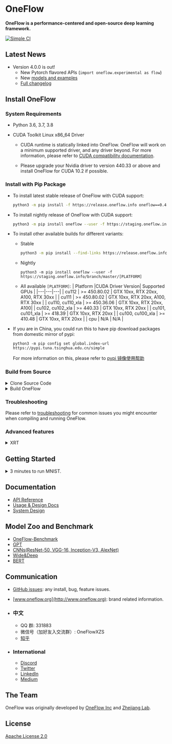 # OneFlow

**OneFlow is a performance-centered and open-source deep learning framework.**

[![Simple CI](https://github.com/Oneflow-Inc/oneflow/actions/workflows/simple.yml/badge.svg)](https://github.com/Oneflow-Inc/oneflow/actions/workflows/simple.yml)

## Latest News
- Version 4.0.0 is out!
  - New Pytorch flavored APIs (`import oneflow.experimental as flow`)
  - New [models and examples](https://github.com/Oneflow-Inc/models)
  - [Full changelog](https://github.com/Oneflow-Inc/oneflow/releases/tag/v0.4.0)

## Install OneFlow

  ### System Requirements

  - Python 3.6, 3.7, 3.8
  - CUDA Toolkit Linux x86_64 Driver

    - CUDA runtime is statically linked into OneFlow. OneFlow will work on a minimum supported driver, and any driver beyond. For more information, please refer to [CUDA compatibility documentation](https://docs.nvidia.com/deploy/cuda-compatibility/index.html).

    - Please upgrade your Nvidia driver to version 440.33 or above and install OneFlow for CUDA 10.2 if possible.

  ### Install with Pip Package

  - To install latest stable release of OneFlow with CUDA support:

    ```bash
    python3 -m pip install -f https://release.oneflow.info oneflow==0.4.0+cu102 --user
    ```

  - To install nightly release of OneFlow with CUDA support:
    ```bash
    python3 -m pip install oneflow --user -f https://staging.oneflow.info/branch/master/cu102
    ```

  - To install other available builds for different variants:
    - Stable
      ```bash
      python3 -m pip install --find-links https://release.oneflow.info oneflow==0.4.0+[PLATFORM] --user
      ```
    - Nightly
      ```
      python3 -m pip install oneflow --user -f https://staging.oneflow.info/branch/master/[PLATFORM]
      ```
    - All available `[PLATFORM]`:
      | Platform |CUDA Driver Version| Supported GPUs |
      |---|---|---|
      | cu112  | >= 450.80.02  | GTX 10xx, RTX 20xx, A100, RTX 30xx |
      | cu111  | >= 450.80.02  | GTX 10xx, RTX 20xx, A100, RTX 30xx |
      | cu110, cu110_xla  | >= 450.36.06  | GTX 10xx, RTX 20xx, A100|
      | cu102, cu102_xla  | >= 440.33  | GTX 10xx, RTX 20xx |
      | cu101, cu101_xla  | >= 418.39  | GTX 10xx, RTX 20xx |
      | cu100, cu100_xla  | >= 410.48  | GTX 10xx, RTX 20xx |
      | cpu  | N/A | N/A |

  - If you are in China, you could run this to have pip download packages from domestic mirror of pypi:
    ```
    python3 -m pip config set global.index-url https://pypi.tuna.tsinghua.edu.cn/simple
    ```
    For more information on this, please refer to [pypi 镜像使用帮助](https://mirror.tuna.tsinghua.edu.cn/help/pypi/)

### Build from Source
<details>
<summary>Clone Source Code</summary>

- #### Option 1: Clone source code from GitHub

  ```bash
  git clone https://github.com/Oneflow-Inc/oneflow --depth=1
  ```

- #### Option 2: Download from Aliyun

  If you are in China, please download OneFlow source code from: https://oneflow-public.oss-cn-beijing.aliyuncs.com/oneflow-src.zip

  ```bash
  curl https://oneflow-public.oss-cn-beijing.aliyuncs.com/oneflow-src.zip -o oneflow-src.zip
  unzip oneflow-src.zip
  ```
</details>

<details>
<summary>Build OneFlow</summary>

- #### Option 1: Build with Conda (recommended)
  Please refer to [this repo](https://github.com/Oneflow-Inc/conda-env)

- #### Option 2: Build in docker container (recommended)
  - In the root directory of OneFlow source code, run:

    ```
    python3 docker/package/manylinux/build_wheel.py
    ```

    This should produce `.whl` files in the directory `wheelhouse`

  - If you are in China, you might need to add these flags:

    ```
    --use_tuna --use_system_proxy --use_aliyun_mirror
    ```

  - You can choose CUDA/Python versions of wheel by adding:

    ```
    --cuda_version=10.1 --python_version=3.6,3.7
    ```

  - For more useful flags, plese run the script with flag `--help` or refer to the source code of the script.

- #### Option 3: Build on bare metal
  - Install dependencies
    - on Ubuntu 20.04, run:
      ```
      sudo apt install -y libopenblas-dev nasm g++ gcc python3-pip cmake
      ```
    - on macOS, run:
      ```
      brew install nasm
      ```
  - In the root directory of OneFlow source code, run:

    ```
    mkdir build
    cd build
    ```

  - Config the project, inside `build` directory:
    - If you are in China

      run this to config for CUDA:
      ```
      cmake .. -C ../cmake/caches/cn/cuda.cmake
      ```

      run this to config for CPU-only:
      ```
      cmake .. -C ../cmake/caches/cn/cpu.cmake
      ```

    - If you are not in China

      run this to config for CUDA:
      ```
      cmake .. -C ../cmake/caches/international/cuda.cmake
      ```

      run this to config for CPU-only:
      ```
      cmake .. -C ../cmake/caches/international/cpu.cmake
      ```

  - Build the project, inside `build` directory, run:
    ```
    make -j$(nproc)
    ```

  - Add oneflow to your PYTHONPATH, inside `build` directory, run:

    ```
    source source.sh
    ```

    Please note that this change is not permanent.

  - Simple validation

    ```
    python3 -m oneflow --doctor
    ```
</details>

### Troubleshooting

Please refer to [troubleshooting](docs/source/troubleshooting.md) for common issues you might encounter when compiling and running OneFlow.

### Advanced features
<details>
<summary>XRT</summary>

- You can check this [doc](oneflow/xrt/README.md) to obtain more details about how to use XLA and TensorRT with OneFlow.
</details>

## Getting Started
<details>
<summary>3 minutes to run MNIST.</summary>

- Clone the demo code from OneFlow documentation
  ```
  git clone https://github.com/Oneflow-Inc/oneflow-documentation.git
  cd oneflow-documentation/cn/docs/code/quick_start/
  ```
- Run it in Python
  ```
  python mlp_mnist.py
  ```

- Oneflow is running and you got the training loss
  ```
  2.7290366
  0.81281316
  0.50629824
  0.35949975
  0.35245502
  ...
  ```
- More info on this demo, please refer to [doc on quick start](http://docs.oneflow.org/quick_start/quickstart_in_3_min.html).
</details>

## Documentation
- [API Reference](https://oneflow.readthedocs.io/en/master/)
- [Usage & Design Docs](http://docs.oneflow.org/)
- [System Design](https://github.com/Oneflow-Inc/oneflow-documentation/blob/master/en/docs/basics_topics/essentials_of_oneflow.md)

## Model Zoo and Benchmark
- [OneFlow-Benchmark](https://github.com/Oneflow-Inc/OneFlow-Benchmark)
- [GPT](https://github.com/Oneflow-Inc/OneFlow-Benchmark/tree/master/LanguageModeling/GPT)
- [CNNs(ResNet-50, VGG-16, Inception-V3, AlexNet)](https://github.com/Oneflow-Inc/OneFlow-Benchmark/tree/master/Classification/cnns)
- [Wide&Deep](https://github.com/Oneflow-Inc/OneFlow-Benchmark/tree/master/ClickThroughRate/WideDeepLearning)
- [BERT](https://github.com/Oneflow-Inc/OneFlow-Benchmark/tree/master/LanguageModeling/BERT)

## Communication
- [GitHub issues](https://github.com/Oneflow-Inc/oneflow/issues): any install, bug, feature issues.
- [www.oneflow.org](http://www.oneflow.org): brand related information.

- ### 中文
  - QQ 群: 331883
  - 微信号（加好友入交流群）: OneFlowXZS
  - [知乎](https://www.zhihu.com/org/oneflow-17)

- ### International
  - [Discord](https://discord.gg/4kpjGA5bZY)
  - [Twitter](https://twitter.com/OneFlowNews)
  - [LinkedIn](https://www.linkedin.com/company/oneflow-inc)
  - [Medium](https://oneflow2020.medium.com)

## The Team
OneFlow was originally developed by [OneFlow Inc](http://www.oneflow.org) and [Zhejiang Lab](http://www.zhejianglab.com/).

## License
[Apache License 2.0](LICENSE)
